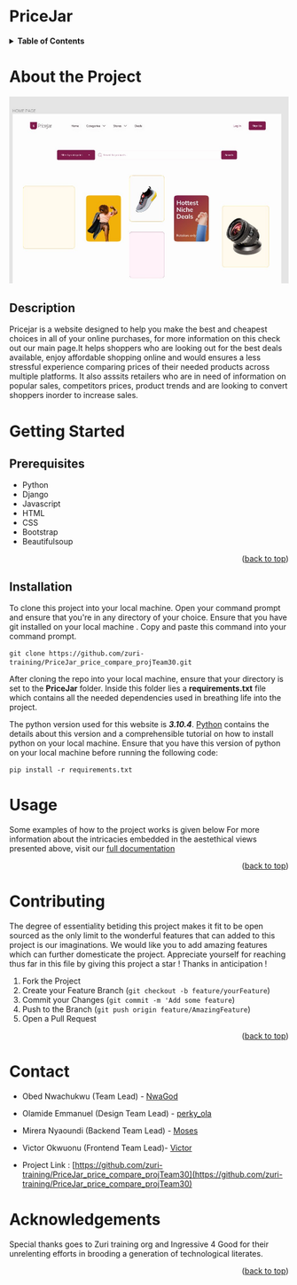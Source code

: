 <div id = "top"></div>

# PriceJar

<!-- TABLE OF CONTENTS -->
<details>
  <summary><strong>Table of Contents</strong></summary>
  <ol>
    <li>
      <a href="#about-the-project">About the Project</a>
      <ul>
        <li><a href="#description">Description</a></li>
      </ul>
    </li>
    <li>
      <a href="#getting-started">Getting Started</a>
      <ul>
        <li><a href="#prerequisites">Prerequisites</a></li>
        <li><a href="#installation">Installation</a></li>
      </ul>
    </li>
    <li><a href="#usage">Usage</a></li>
    <li><a href="#contributing">Contributing</a></li>
    <li><a href="#contact">Contact</a></li>
    <li><a href="#acknowledgments">Acknowledgments</a></li>
  </ol>
</details>

# About the Project
![Home](https://github.com/zuri-training/PriceJar_price_compare_projTeam30/blob/main/homepage.JPG)
## Description 
Pricejar is a website designed to help you make the best and cheapest choices in all of your online purchases, for more information on this check out our main page.It helps shoppers who are looking out for the best deals available, enjoy affordable shopping online and would ensures a less stressful experience comparing prices of their needed products across multiple platforms.
It also asssits retailers who are in need of information on popular sales, competitors prices, product trends and are looking to convert shoppers inorder to increase sales. 

# Getting Started
## Prerequisites
 - Python
 - Django
 - Javascript
 - HTML
 - CSS
 - Bootstrap
 - Beautifulsoup
 
 <p align="right">(<a href="#top">back to top</a>)</p>
 
## Installation
To clone this project into your local machine. Open your command prompt and ensure that you're in any directory of your choice. Ensure that you have git installed on your local machine . Copy and paste this command into your command prompt. 
```
git clone https://github.com/zuri-training/PriceJar_price_compare_projTeam30.git
```
After cloning the repo into your local machine, ensure that your directory is set to the **PriceJar**  folder. Inside this folder lies a **requirements.txt** file which contains all the needed dependencies used in breathing life into the project. 

The python version used for this website is **_3.10.4_**. [Python](www.python.org/downloads) contains the details about this version and a comprehensible tutorial on how to install python on your local machine. Ensure that you have this version of python on your local machine before running the following code: 

```
pip install -r requirements.txt
```
# Usage
Some examples of how to the project works is given below 
For more information about the intricacies embedded in the aestethical views presented above, visit our [full documentation ](https://docs.google.com/document/d/10J00hqO47xMX0zim5sT4b4InULSyD2A4T1RIMesly-A/edit)

<p align="right">(<a href="#top">back to top</a>)</p>

# Contributing 
The degree of essentiality betiding this project makes it fit to be open sourced as the only limit to the wonderful features that can added to this project is our imaginations. We would like you to add amazing features which can further domesticate the project. Appreciate yourself for reaching thus far in this file by giving this project a star ! Thanks in anticipation !
 
1. Fork the Project
2. Create your Feature Branch (`git checkout -b feature/yourFeature`)
3. Commit your Changes (`git commit -m 'Add some feature`)
4. Push to the Branch (`git push origin feature/AmazingFeature`)
5. Open a Pull Request

<p align="right">(<a href="#top">back to top</a>)</p>

# Contact 
 - Obed Nwachukwu (Team Lead) - [NwaGod](twitter.com/@ObedNwagod)
 - Olamide Emmanuel (Design Team Lead) - [perky_ola](twitter.come/perky_ola)
 - Mirera Nyaoundi  (Backend Team Lead) - [Moses](twitter.com/moses)
 - Victor Okwuonu   (Frontend Team Lead)- [Victor](twitter.com/Vickode_X)

 - Project Link : [https://github.com/zuri-training/PriceJar_price_compare_projTeam30](https://github.com/zuri-training/PriceJar_price_compare_projTeam30)

# Acknowledgements 
Special thanks goes to Zuri training org and Ingressive 4 Good for their unrelenting efforts in brooding a generation of technological literates. 
<p align="right">(<a href="#top">back to top</a>)</p>
